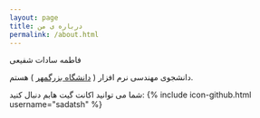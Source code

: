 ```yaml
---
layout: page
title: درباره ی من
permalink: /about.html
---
```

فاطمه سادات شفیعی

دانشجوی مهندسی نرم افزار ( [دانشگاه بزرگمهر](http://buqaen.ac.ir) ) هستم.


شما می توانید  اکانت گیت هابم دنبال کنید:
{% include icon-github.html username="sadatsh" %} 

